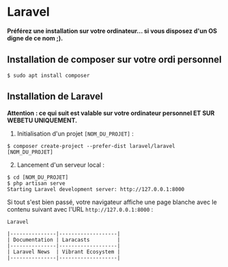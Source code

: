 Laravel
=======

**Préférez une installation sur votre ordinateur... si vous disposez d'un OS digne de ce nom ;).**

Installation de composer sur votre ordi personnel
-------------------------------------------------

```
$ sudo apt install composer
```

Installation de Laravel
-----------------------

**Attention : ce qui suit est valable sur votre ordinateur personnel ET SUR WEBETU UNIQUEMENT.**

1. Initialisation d'un projet `[NOM_DU_PROJET]` :

```
$ composer create-project --prefer-dist laravel/laravel [NOM_DU_PROJET]
```

2. Lancement d'un serveur local :

```
$ cd [NOM_DU_PROJET]
$ php artisan serve
Starting Laravel development server: http://127.0.0.1:8000
```

Si tout s'est bien passé, votre navigateur affiche une page blanche avec le contenu suivant avec l'URL `http://127.0.0.1:8000` :

```
Laravel

|---------------|-------------------|
| Documentation | Laracasts         |
|---------------|-------------------|
| Laravel News  | Vibrant Ecosystem |
|---------------|-------------------|
```

